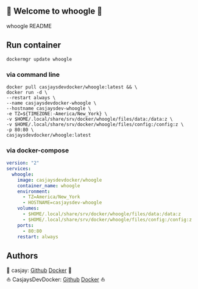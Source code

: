 ## 👋 Welcome to whoogle 🚀  

whoogle README  
  
  
## Run container

```shell
dockermgr update whoogle
```

### via command line

```shell
docker pull casjaysdevdocker/whoogle:latest && \
docker run -d \
--restart always \
--name casjaysdevdocker-whoogle \
--hostname casjaysdev-whoogle \
-e TZ=${TIMEZONE:-America/New_York} \
-v $HOME/.local/share/srv/docker/whoogle/files/data:/data:z \
-v $HOME/.local/share/srv/docker/whoogle/files/config:/config:z \
-p 80:80 \
casjaysdevdocker/whoogle:latest
```

### via docker-compose

```yaml
version: "2"
services:
  whoogle:
    image: casjaysdevdocker/whoogle
    container_name: whoogle
    environment:
      - TZ=America/New_York
      - HOSTNAME=casjaysdev-whoogle
    volumes:
      - $HOME/.local/share/srv/docker/whoogle/files/data:/data:z
      - $HOME/.local/share/srv/docker/whoogle/files/config:/config:z
    ports:
      - 80:80
    restart: always
```

## Authors  

🤖 casjay: [Github](https://github.com/casjay) [Docker](https://hub.docker.com/r/casjay) 🤖  
⛵ CasjaysDevDocker: [Github](https://github.com/casjaysdevdocker) [Docker](https://hub.docker.com/r/casjaysdevdocker) ⛵  
